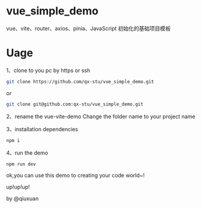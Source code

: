# vue_simple_demo
vue、vite、router、axios、pinia、JavaScript 初始化的基础项目模板

# Uage
1、clone to you pc by https or ssh <br />
```bash
git clone https://github.com/qx-stu/vue_simple_demo.git
```
or
```bash
git clone git@github.com:qx-stu/vue_simple_demo.git
```

2、rename the vue-vite-demo
Change the folder name to your project name

3、installation dependencies
```bash
npm i
```

4、run the demo
```bash
npm run dev
```

ok,you can use this demo to creating your code world~!

up!up!up!

by @qiuxuan
